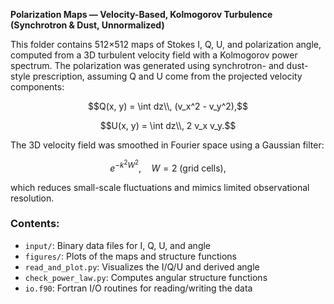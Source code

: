 **Polarization Maps — Velocity-Based, Kolmogorov Turbulence (Synchrotron & Dust, Unnormalized)**

This folder contains 512×512 maps of Stokes I, Q, U, and polarization angle, computed from a 3D turbulent velocity field with a Kolmogorov power spectrum. The polarization was generated using synchrotron- and dust-style prescription, assuming Q and U come from the projected velocity components:

$$Q(x, y) = \int dz\\, (v_x^2 - v_y^2),$$

$$U(x, y) = \int dz\\, 2 v_x v_y.$$

The 3D velocity field was smoothed in Fourier space using a Gaussian filter:

$$
e^{-k^2 W^2}, \quad W = 2 \text{ (grid cells)},
$$

which reduces small-scale fluctuations and mimics limited observational resolution.


### Contents:

* `input/`: Binary data files for I, Q, U, and angle
* `figures/`: Plots of the maps and structure functions
* `read_and_plot.py`: Visualizes the I/Q/U and derived angle
* `check_power_law.py`: Computes angular structure functions
* `io.f90`: Fortran I/O routines for reading/writing the data
